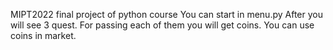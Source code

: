 MIPT2022 final project of python course
You can start in menu.py
After you will see 3 quest.
For passing each of them you will get coins.
You can use coins in market.
